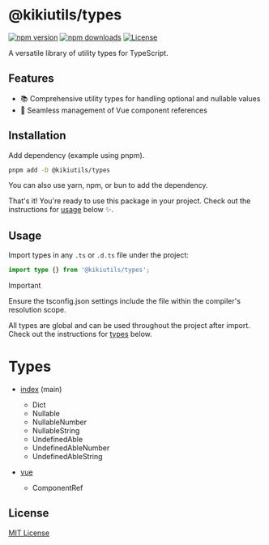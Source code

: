 # @kikiutils/types

[![npm version][npm-version-src]][npm-version-href]
[![npm downloads][npm-downloads-src]][npm-downloads-href]
[![License][license-src]][license-href]

A versatile library of utility types for TypeScript.

## Features

- 📚 Comprehensive utility types for handling optional and nullable values
- 🧩 Seamless management of Vue component references

## Installation

Add dependency (example using pnpm).

```bash
pnpm add -D @kikiutils/types
```

You can also use yarn, npm, or bun to add the dependency.

That's it! You're ready to use this package in your project. Check out the instructions for [usage](#usage) below ✨.

## Usage

Import types in any `.ts` or `.d.ts` file under the project:

```typescript
import type {} from '@kikiutils/types';
```

> [!IMPORTANT]
> Ensure the tsconfig.json settings include the file within the compiler's resolution scope.

All types are global and can be used throughout the project after import. Check out the instructions for [types](#types) below.

# Types

- [index](./index.d.ts) (main)
  - Dict
  - Nullable
  - NullableNumber
  - NullableString
  - UndefinedAble
  - UndefinedAbleNumber
  - UndefinedAbleString

- [vue](./vue.d.ts)
  - ComponentRef

## License

[MIT License](./LICENSE)

<!-- Badges -->
[npm-version-src]: https://img.shields.io/npm/v/@kikiutils/types/latest.svg?style=flat&colorA=18181B&colorB=28CF8D
[npm-version-href]: https://npmjs.com/package/@kikiutils/types

[npm-downloads-src]: https://img.shields.io/npm/dm/@kikiutils/types.svg?style=flat&colorA=18181B&colorB=28CF8D
[npm-downloads-href]: https://npmjs.com/package/@kikiutils/types

[license-src]: https://img.shields.io/npm/l/@kikiutils/types.svg?style=flat&colorA=18181B&colorB=28CF8D
[license-href]: https://github.com/kiki-kanri/kikiutils-node-types/blob/main/LICENSE
